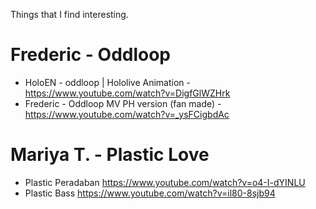 Things that I find interesting.

# Frederic - Oddloop

- HoloEN - oddloop | Hololive Animation - https://www.youtube.com/watch?v=DigfGlWZHrk
- Frederic - Oddloop MV PH version (fan made) - https://www.youtube.com/watch?v=_ysFCigbdAc

# Mariya T. - Plastic Love

- Plastic Peradaban https://www.youtube.com/watch?v=o4-I-dYINLU
- Plastic Bass https://www.youtube.com/watch?v=il80-8sjb94

